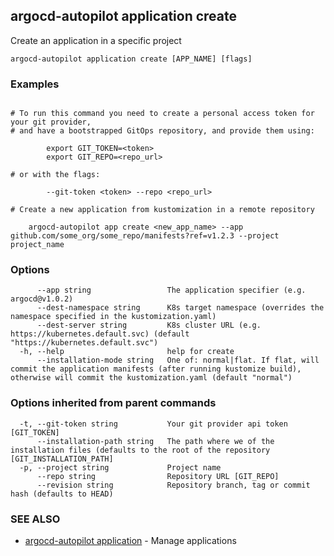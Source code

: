 ## argocd-autopilot application create

Create an application in a specific project

```
argocd-autopilot application create [APP_NAME] [flags]
```

### Examples

```

# To run this command you need to create a personal access token for your git provider,
# and have a bootstrapped GitOps repository, and provide them using:
    
        export GIT_TOKEN=<token>
        export GIT_REPO=<repo_url>

# or with the flags:
    
        --git-token <token> --repo <repo_url>
        
# Create a new application from kustomization in a remote repository
    
    argocd-autopilot app create <new_app_name> --app github.com/some_org/some_repo/manifests?ref=v1.2.3 --project project_name

```

### Options

```
      --app string                 The application specifier (e.g. argocd@v1.0.2)
      --dest-namespace string      K8s target namespace (overrides the namespace specified in the kustomization.yaml)
      --dest-server string         K8s cluster URL (e.g. https://kubernetes.default.svc) (default "https://kubernetes.default.svc")
  -h, --help                       help for create
      --installation-mode string   One of: normal|flat. If flat, will commit the application manifests (after running kustomize build), otherwise will commit the kustomization.yaml (default "normal")
```

### Options inherited from parent commands

```
  -t, --git-token string           Your git provider api token [GIT_TOKEN]
      --installation-path string   The path where we of the installation files (defaults to the root of the repository [GIT_INSTALLATION_PATH]
  -p, --project string             Project name
      --repo string                Repository URL [GIT_REPO]
      --revision string            Repository branch, tag or commit hash (defaults to HEAD)
```

### SEE ALSO

* [argocd-autopilot application](argocd-autopilot_application.md)	 - Manage applications

